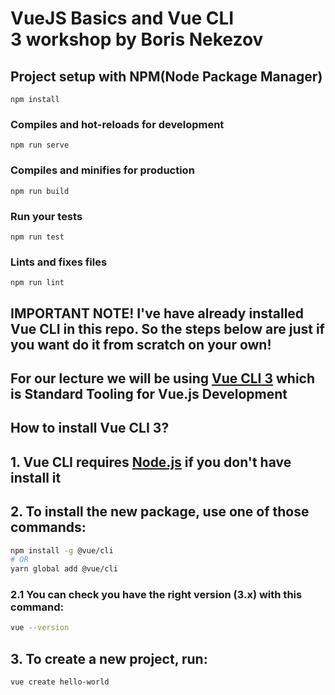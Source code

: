 # VueJS Basics and Vue CLI 3 workshop by Boris Nekezov

## Project setup with NPM(Node Package Manager)
```
npm install 
```

### Compiles and hot-reloads for development
```
npm run serve
```

### Compiles and minifies for production
```
npm run build
```

### Run your tests
```
npm run test
```

### Lints and fixes files
```
npm run lint
```
## IMPORTANT NOTE! I've have already installed Vue CLI in this repo. So the steps below are just if you want do it from scratch on your own!

## For our lecture we will be using [Vue CLI 3](https://cli.vuejs.org/) which is Standard Tooling for Vue.js Development 

## How to install Vue CLI 3?

## 1. Vue CLI requires [Node.js](https://nodejs.org/en/) if you don't have install it

## 2. To install the new package, use one of those commands:

```sh
npm install -g @vue/cli
# OR
yarn global add @vue/cli
```

### 2.1 You can check you have the right version (3.x) with this command:

```sh
vue --version
```
## 3. To create a new project, run:

```sh
vue create hello-world
```





